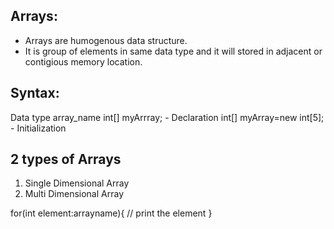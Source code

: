 Arrays:
-------
- Arrays are humogenous data structure.
- It is group of elements in same data type and it will stored in adjacent or contigious memory location.

Syntax:
--------
Data type array_name
int[] myArrray; - Declaration
int[] myArray=new int[5]; - Initialization

2 types of Arrays
-----------------
1. Single Dimensional Array
2. Multi Dimensional Array


for(int element:arrayname){
 // print the element
}